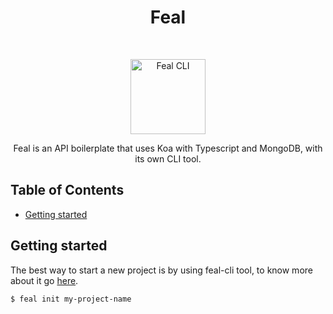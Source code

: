 <h1 align="center"> Feal </h1> <br>
<p align="center">
  <a href="https://nodei.co/npm/feal/">
    <img alt="Feal CLI" title="Feal CLI" src="https://i.imgur.com/2cIOtEo.png" width="120">
  </a>
</p>

<p align="center">
  Feal is an API boilerplate that uses Koa with Typescript and MongoDB, with its own CLI tool.
</p>

## Table of Contents

- [Getting started](#getting-started)

## Getting started

The best way to start a new project is by using feal-cli tool, to know more about it go [here](https://github.com/rafmst/feal-cli).

```
$ feal init my-project-name
```

